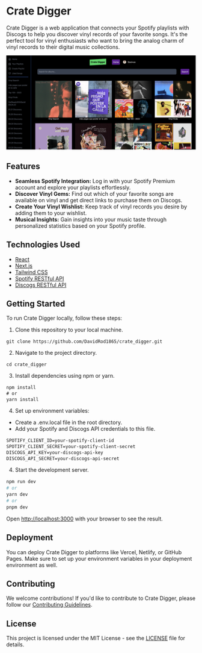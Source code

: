# Crate Digger

Crate Digger is a web application that connects your Spotify playlists with Discogs to help you discover vinyl records of your favorite songs. It's the perfect tool for vinyl enthusiasts who want to bring the analog charm of vinyl records to their digital music collections.

![Crate Digger Photo](/public/Screenshot_Crate_Digger.png)

## Features

- **Seamless Spotify Integration:** Log in with your Spotify Premium account and explore your playlists effortlessly.
- **Discover Vinyl Gems:** Find out which of your favorite songs are available on vinyl and get direct links to purchase them on Discogs.
- **Create Your Vinyl Wishlist:** Keep track of vinyl records you desire by adding them to your wishlist.
- **Musical Insights:** Gain insights into your music taste through personalized statistics based on your Spotify profile.

## Technologies Used

- [React](https://reactjs.org/)
- [Next.js](https://nextjs.org/)
- [Tailwind CSS](https://tailwindcss.com/)
- [Spotify RESTful API](https://developer.spotify.com/documentation/web-api/)
- [Discogs RESTful API](https://www.discogs.com/developers)

## Getting Started

To run Crate Digger locally, follow these steps:

1. Clone this repository to your local machine.

```
git clone https://github.com/DavidRod1865/crate_digger.git
```

2. Navigate to the project directory.

```
cd crate_digger
```

3. Install dependencies using npm or yarn.

```
npm install
# or
yarn install
```

4. Set up environment variables:
- Create a .env.local file in the root directory.
- Add your Spotify and Discogs API credentials to this file.

```env
SPOTIFY_CLIENT_ID=your-spotify-client-id
SPOTIFY_CLIENT_SECRET=your-spotify-client-secret
DISCOGS_API_KEY=your-discogs-api-key
DISCOGS_API_SECRET=your-discogs-api-secret
```

4. Start the development server.

```bash
npm run dev
# or
yarn dev
# or
pnpm dev
```

Open [http://localhost:3000](http://localhost:3000) with your browser to see the result.

## Deployment

You can deploy Crate Digger to platforms like Vercel, Netlify, or GitHub Pages. Make sure to set up your environment variables in your deployment environment as well.

## Contributing

We welcome contributions! If you'd like to contribute to Crate Digger, please follow our [Contributing Guidelines](CONTRIBUTING.md).

## License

This project is licensed under the MIT License - see the [LICENSE](LICENSE) file for details.

